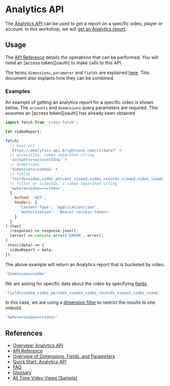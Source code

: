 # Analytics API

The [Analytics API][api-overview] can be used to get a report on a specific video, player or account. In this workshop, we will [get an Analytics report][analytics-report].

## Usage

The [API Reference][api-ref] details the operations that can be performed. You will need an [access token][oauth] to make calls to this API.

The terms `dimensions`, `parameter` and `fields` are explained [here][fields-explain]. This document also explains how they can be combined.

### Examples

An example of getting an analytics report for a specific video is shown below. The `accounts` and `dimensions` query parameters are required. This assumes an [access token][oauth] has already been obtained.

```js
import fetch from 'cross-fetch';

let videoReport;

fetch(
  // base url
  'https://analytics.api.brightcove.com/v1/data?' +
  // accountIds, comma separated string
  'accounts=<accountId>&' +
  // dimensions
  'dimensions=video&' +
  // fields
  'fields=video,video_percent_viewed,video_seconds_viewed,video_view&' +
  // filter on videoIds, a comma separated string
  '&where=video==<video>',
  {
    method: 'GET',
    headers: {
      'Content-Type': 'application/json',
      'Authorization': 'Bearer <access token>'
    }
  }
).then(
  (response) => response.json(),
  (error) => console.error('ERROR', error),
)
.then((data) => {
  videoReport = data;
});
```

The above example will return an Analytics report that is bucketed by video.

```js
'dimensions=video'
```

We are asking for specific data about the video by specifying [fields][fields].

```js
'fields=video,video_percent_viewed,video_seconds_viewed,video_view&'
```

In this case, we are using a [dimension filter][where-filter] to restrict the results to one videoId.

```js
'&where=video==<video>'
```

## References

- [Overview: Analytics API][api-overview]
- [API Reference][api-ref]
- [Overview of Dimensions, Fields, and Parameters][fields-explain]
- [Quick Start: Analytics API][quick-start]
- [FAQ][faq]
- [Glossary][glossary]
- [All Time Video Views (Sample)][views-sample]

[api-overview]: https://support.brightcove.com/overview-analytics-api-v1
[api-ref]: https://docs.brightcove.com/analytics-api/v1/doc/index.html
[views-sample]: https://support.brightcove.com/brightcove-player-sample-all-time-video-views
[analytics-report]: https://docs.brightcove.com/analytics-api/v1/doc/index.html#operation/GetAnalyticsReport
[fields-explain]: https://support.brightcove.com/analytics-api-overview-dimensions-fields-and-parameters
[where-filter]: https://support.brightcove.com/analytics-api-overview-dimensions-fields-and-parameters#filterValues
[fields]: https://support.brightcove.com/analytics-api-overview-dimensions-fields-and-parameters#metrics
[quick-start]: https://support.brightcove.com/quick-start-analytics-api
[faq]: https://support.brightcove.com/faq-analytics-api
[glossary]: https://support.brightcove.com/analytics-api-glossary
